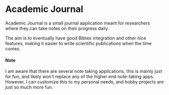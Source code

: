 # Academic Journal

Academic Journal is a small journal application meant for researchers where they can take notes on their progress daily.

The aim is to eventually have good Bibtex integration and other nice features, making it easier to write scientific
publications when the time comes.

#### Note

I am aware that there are several note taking applications, this is mainly just for fun, and likely won't replace any of
the higher end note-taking apps.
However, I can customize this to my personal needs, and hobby projects are just so much more fun.
